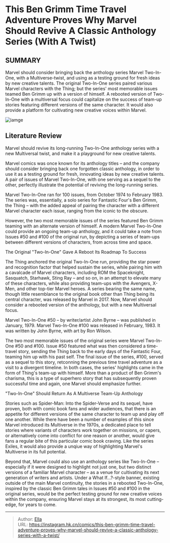 # This Ben Grimm Time Travel Adventure Proves Why Marvel Should Revive A Classic Anthology Series (With A Twist)


## SUMMARY 



  Marvel should consider bringing back the anthology series Marvel Two-In-One, with a Multiverse-twist, and using as a testing ground for fresh ideas by new creative talents.   The original Two-In-One series paired various Marvel characters with the Thing; but the series&#39; most memorable issues teamed Ben Grimm up with a version of himself.   A rebooted version of Two-In-One with a multiversal focus could capitalize on the success of team-up stories featuring different versions of the same character. It would also provide a platform for cultivating new creative voices within Marvel.  

![iamge](https://static1.srcdn.com/wordpress/wp-content/uploads/2023/11/thang-1.jpg)

## Literature Review

Marvel should revive its long-running Two-In-One anthology series with a new Multiversal twist, and make it a playground for new creative talents.




Marvel comics was once known for its anthology titles – and the company should consider bringing back one forgotten classic anthology, in order to use it as a testing ground for fresh, innovating ideas by new creative talents. A pair of issues of Marvel Two-In-One, with one serving as a sequel to the other, perfectly illustrate the potential of reviving the long-running series.




Marvel Two-In-One ran for 100 issues, from October 1974 to February 1983. The series was, essentially, a solo series for Fantastic Four&#39;s Ben Grimm, the Thing – with the added appeal of pairing the character with a different Marvel character each issue, ranging from the iconic to the obscure.



          

However, the two most memorable issues of the series featured Ben Grimm teaming with an alternate version of himself. A modern Marvel Two-In-One could provide an ongoing team-up anthology, and it could take a note from Issues #50 and #100 of the original run, by depicting a series of team-ups between different versions of characters, from across time and space.


 The Original &#34;Two-In-One&#34; Gave A Reboot Its Roadmap To Success 
         




The Thing anchored the original Two-In-One run, providing the star power and recognition factor that helped sustain the series, while pairing him with a cavalcade of Marvel characters, including ROM the Spaceknight, Sasquatch, Starhawk, Sting Ray – and so on, in an attempt to elevate many of these characters, while also providing team-ups with the Avengers, X-Men, and other top-tier Marvel heroes. A series bearing the same name, though little resemblance to the original book other than Thing being its central character, was released by Marvel in 2017. Now, Marvel should consider a rebooted version of the anthology, but with a new Multiversal focus.



Marvel Two-In-One #50 – by writer/artist John Byrne – was published in January, 1979. Marvel Two-In-One #100 was released in February, 1983. It was written by John Byrne, with art by Ron Wilson.




The two most memorable issues of the original series were Marvel Two-In-One #50 and #100. Issue #50 featured what was then considered a time-travel story, sending the Thing back to the early days of the Fantastic Four, teaming him up with his past self. The final issue of the series, #100, served as a sequel to this story, retconning the previous time travel adventure as a visit to a divergent timeline. In both cases, the series&#39; highlights came in the form of Thing&#39;s team-up with himself. More than a product of Ben Grimm&#39;s charisma, this is a type of superhero story that has subsequently proven successful time and again, one Marvel should emphasize further.






 &#34;Two-In-One&#34; Should Return As A Multiverse Team-Up Anthology 


          

Stories such as Spider-Man: Into the Spider-Verse and its sequel, have proven, both with comic book fans and wider audiences, that there is an appetite for different versions of the same character to team up and play off one another. While there have been a number of examples of this since Marvel introduced its Multiverse in the 1970s, a dedicated place to tell stories where variants of characters work together on missions, or capers, or alternatively come into conflict for one reason or another, would give fans a regular bite of this particular comic book craving. Like the series Exiles, it would also provide a unqiue way of highlighting Marvel&#39;s Multiverse in its full potential.

Beyond that, Marvel could also use an anthology series like Two-In-One – especially if it were designed to highlight not just one, but two distinct versions of a familiar Marvel character – as a venue for cultivating its next generation of writers and artists. Under a What If...?-style banner, existing outside of the main Marvel continuity, the stories in a rebooted Two-In-One, inspired by the classic Ben Grimm tales in Issues #50 and #100 in the original series, would be the perfect testing ground for new creative voices within the company, ensuring Marvel stays at its strongest, its most cutting-edge, for years to come.






---

> Author: [Ella](https://instagram.hk.cn/)  
> URL: https://instagram.hk.cn/comics/this-ben-grimm-time-travel-adventure-proves-why-marvel-should-revive-a-classic-anthology-series-with-a-twist/  

